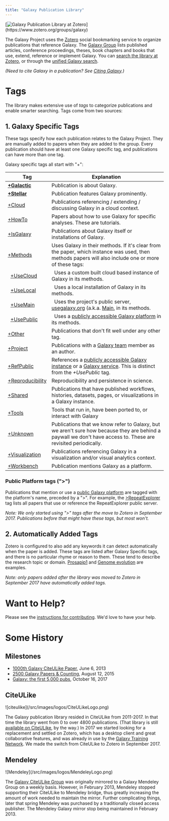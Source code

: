 ```yaml
---
title: "Galaxy Publication Library"
---
```


<div class="float-right">
[<img src="/src/images/logos/zotero-logo-small-trans.png" alt="Galaxy Publication Library at Zotero" />](https://www.zotero.org/groups/galaxy)
</div>

The Galaxy Project uses the [Zotero](https://zotero.org/) social bookmarking service to organize publications that reference Galaxy. The [Galaxy Group](https://www.zotero.org/groups/galaxy) lists published articles, conference proceedings, theses, book chapters and books that use, extend, reference or implement Galaxy.  You can [search the library at Zotero](https://www.zotero.org/groups/1732893/galaxy/items), or through the [unified Galaxy search](/src/search/index.md).

*(Need to cite Galaxy in a publication? See [Citing Galaxy](/src/citing-galaxy/index.md).)*

# Tags

The library makes extensive use of *tags* to categorize publications and enable smarter searching.  Tags come from two sources:

## 1. Galaxy Specific Tags

These tags specify how each publication relates to the Galaxy Project.  They are manually added to papers when they are added to the group.  Every publication should have at least one Galaxy specific tag, and publications can have more than one tag.

Galaxy specific tags all start with "+":

| Tag | Explanation |
| --- | --- |
| **[+Galactic](https://www.zotero.org/groups/galaxy/items/tag/+Galactic/)** | Publication is about Galaxy. |
| **[+Stellar](https://www.zotero.org/groups/galaxy/items/tag/+Stellar/)** | Publication features Galaxy prominently. |
| [+Cloud](https://www.zotero.org/groups/galaxy/items/tag/+Cloud/) | Publications referencing / extending / discussing Galaxy in a cloud context. |
| [+HowTo](https://www.zotero.org/groups/galaxy/items/tag/+HowTo) | Papers about how to use Galaxy for specific analyses. These are tutorials. |
| [+IsGalaxy](https://www.zotero.org/groups/galaxy/items/tag/+IsGalaxy/) | Publications about Galaxy itself or installations of Galaxy. |
| [+Methods](https://www.zotero.org/groups/galaxy/items/tag/+Methods/) | Uses Galaxy in their methods. If it's clear from the paper, which instance was used, then methods papers will also include one or more of these tags: |
| &nbsp; [+UseCloud](https://www.zotero.org/groups/galaxy/items/tag/+UseCloud/) | &nbsp; Uses a custom built cloud based instance of Galaxy in its methods. |
| &nbsp; [+UseLocal](https://www.zotero.org/groups/galaxy/items/tag/+UseLocal/) | &nbsp; Uses a local installation of Galaxy in its methods. | 
| &nbsp; [+UseMain](https://www.zotero.org/groups/galaxy/items/tag/+UseMain/) | &nbsp; Uses the project's public server, [usegalaxy.org](https://usegalaxy.org/) (a.k.a. [Main](/src/main/index.md), in its methods. |
| &nbsp; [+UsePublic](https://www.zotero.org/groups/galaxy/items/tag/+UsePublic/) | &nbsp; Uses a [publicly accessible Galaxy platform](/src/use/index.md) in its methods. |
| [+Other](https://www.zotero.org/groups/galaxy/items/tag/+Other/) | Publications that don't fit well under any other tag. |
| [+Project](https://www.zotero.org/groups/galaxy/items/tag/+Project/) | Publications with a [Galaxy team](/src/galaxy-team/index.md) member as an author. |
| [+RefPublic](https://www.zotero.org/groups/galaxy/items/tag/+RefPublic/) | References a [publicly accessible Galaxy instance](/src/use/index.md) or a [Galaxy service](/src/use/index.md).  This is distinct from the *+UsePublic* tag. |
| [+Reproducibility](https://www.zotero.org/groups/galaxy/items/tag/+Reproducibility/) | Reproducibility and persistence in science. |
| [+Shared](https://www.zotero.org/groups/galaxy/items/tag/+Shared/) |  Publications that have published workflows, histories, datasets, pages, or visualizations in a Galaxy instance. |
| [+Tools](https://www.zotero.org/groups/galaxy/items/tag/+Tools/) | Tools that run in, have been ported to, or interact with Galaxy |
| [+Unknown](https://www.zotero.org/groups/galaxy/items/tag/+Unknown/) | Publications that we know refer to Galaxy, but we aren't sure how because they are behind a paywall we don't have access to.  These are revisited periodically. |
| [+Visualization](https://www.zotero.org/groups/galaxy/items/tag/+Visualization/) | Publications referencing Galaxy in a visualization and/or visual analytics context. |
| [+Workbench](https://www.zotero.org/groups/galaxy/items/tag/+Workbench/) | Publication mentions Galaxy as a platform. |

### Public Platform tags (">")

Publications that mention or use a [public Galaxy platform](/src/use/index.md) are tagged with the platform's name, preceded by a ">".  For example, the [>RepeatExplorer](https://www.zotero.org/groups/1732893/galaxy/items/tag/%3ERepeatExplorer) tag lists all papers that use or reference the RepeatExplorer public server.

*Note: We only started using ">" tags after the move to Zotero in September 2017.  Publications before that might have these tags, but most won't.*


## 2. Automatically Added Tags

Zotero is configured to also add any keywords it can detect automatically when the paper is added.  These tags are listed after Galaxy Specific tags, and there is no particular rhyme or reason to them.  These tend to describe the research topic or domain. [Prosapip1](https://www.zotero.org/groups/1732893/galaxy/items/tag/Prosapip1) and [Genome evolution](https://www.zotero.org/groups/1732893/galaxy/items/tag/Genome%20evolution) are examples.

*Note: only papers added after the library was moved to Zotero in September 2017 have automatically added tags.*

# Want to Help?

Please see the [instructions for contributing](/src/publication-library/contribute). We'd love to have your help.

# Some History

## Milestones

* [1000th Galaxy CiteULike Paper](/src/news/galaxy-cite-u-like-paper1000/index.md), June 6, 2013
* [2500 Galaxy Papers & Counting](/src/news/first2500-papers/index.md), August 12, 2015
* [Galaxy: the first 5,000 pubs](/src/blog/2017-10-5000-pubs/index.md), October 16, 2017

## CiteULike

<div class="float-right">
![citeulike](/src/images/logos/CiteULikeLogo.png)
</div>

The Galaxy publication library resided in CiteULike from 2011-2017.  In that time the library went from 0 to over 4800 publications.  (That library is still [available on CiteULike](http://www.citeulike.org/group/16008/), by the way.)  In 2017 we started looking for a replacement and settled on Zotero, which has a desktop client and great collaborative features, and was already in use by the [Galaxy Training Network](/src/teach/gtn/index.md).  We made the switch from CiteULike to Zotero in September 2017.

## Mendeley

<div class="float-right">
![Mendeley](/src/images/logos/MendeleyLogo.png)
</div>

The [Galaxy CiteULike Group](http://www.citeulike.org/group/16008/) was originally mirrored to a Galaxy Mendeley Group on a weekly basis.  However, in February 2013, Mendeley stopped supporting their CiteULike to Mendeley bridge, thus greatly increasing the amount of work needed to maintain the mirror. Further complicating things, later that spring Mendeley was purchased by a traditionally closed access publisher. The Mendeley Galaxy mirror stop being maintained in February 2013.
